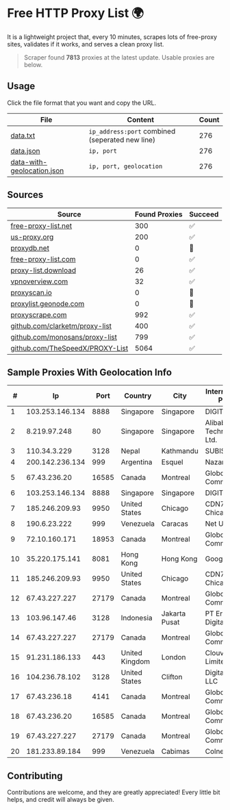
# Free HTTP Proxy List 🌍

It is a lightweight project that, every 10 minutes, scrapes lots of free-proxy sites, validates if it works, and serves a clean proxy list.


> Scraper found **7813** proxies at the latest update. Usable proxies are below.

## Usage

Click the file format that you want and copy the URL.


|File|Content|Count|
|----|-------|-----|
|[data.txt](https://raw.githubusercontent.com/themiralay/Proxy-List-World/master/data.txt)|`ip_address:port` combined (seperated new line)|276|
|[data.json](https://raw.githubusercontent.com/themiralay/Proxy-List-World/master/data.json)|`ip, port`|276|
|[data-with-geolocation.json](https://raw.githubusercontent.com/themiralay/Proxy-List-World/master/data-with-geolocation.json)|`ip, port, geolocation`|276|

## Sources

|Source|Found Proxies|Succeed|
|------|-------------|-------|
|[free-proxy-list.net](https://free-proxy-list.net)|300|✅|
|[us-proxy.org](https://www.us-proxy.org)|200|✅|
|[proxydb.net](http://proxydb.net)|0|🚫|
|[free-proxy-list.com](https://free-proxy-list.com/?page=&port=&type%5B%5D=http&type%5B%5D=https&up_time=0&search=Search)|0|✅|
|[proxy-list.download](https://www.proxy-list.download/HTTP)|26|✅|
|[vpnoverview.com](https://vpnoverview.com/privacy/anonymous-browsing/free-proxy-servers)|32|✅|
|[proxyscan.io](https://www.proxyscan.io)|0|🚫|
|[proxylist.geonode.com](https://proxylist.geonode.com/api/proxy-list?limit=300&page=1&sort_by=lastChecked&sort_type=desc&protocols=http,https)|0|🚫|
|[proxyscrape.com](https://api.proxyscrape.com/v2/?request=displayproxies&protocol=http&timeout=10000&country=all&ssl=all&anonymity=all)|992|✅|
|[github.com/clarketm/proxy-list](https://raw.githubusercontent.com/clarketm/proxy-list/master/proxy-list-raw.txt)|400|✅|
|[github.com/monosans/proxy-list](https://raw.githubusercontent.com/monosans/proxy-list/main/proxies/http.txt)|799|✅|
|[github.com/TheSpeedX/PROXY-List](https://raw.githubusercontent.com/TheSpeedX/PROXY-List/master/http.txt)|5064|✅|


## Sample Proxies With Geolocation Info

|#|Ip|Port|Country|City|Internet Service Provider|
|-|--|----|-------|----|-------------------------|
|1|103.253.146.134|8888|Singapore|Singapore|DIGITALOCEAN|
|2|8.219.97.248|80|Singapore|Singapore|Alibaba (US) Technology Co., Ltd.|
|3|110.34.3.229|3128|Nepal|Kathmandu|SUBISU C7|
|4|200.142.236.134|999|Argentina|Esquel|Nazareth S.R.L.|
|5|67.43.236.20|16585|Canada|Montreal|GloboTech Communications|
|6|103.253.146.134|8888|Singapore|Singapore|DIGITALOCEAN|
|7|185.246.209.93|9950|United States|Chicago|CDN77 - Chicago POP II|
|8|190.6.23.222|999|Venezuela|Caracas|Net Uno|
|9|72.10.160.171|18953|Canada|Montreal|GloboTech Communications|
|10|35.220.175.141|8081|Hong Kong|Hong Kong|Google LLC|
|11|185.246.209.93|9950|United States|Chicago|CDN77 - Chicago POP II|
|12|67.43.227.227|27179|Canada|Montreal|GloboTech Communications|
|13|103.96.147.46|3128|Indonesia|Jakarta Pusat|PT Era Awan Digital|
|14|67.43.227.227|27179|Canada|Montreal|GloboTech Communications|
|15|91.231.186.133|443|United Kingdom|London|Clouvider Limited|
|16|104.236.78.102|3128|United States|Clifton|DigitalOcean, LLC|
|17|67.43.236.18|4141|Canada|Montreal|GloboTech Communications|
|18|67.43.236.20|16585|Canada|Montreal|GloboTech Communications|
|19|67.43.227.227|27179|Canada|Montreal|GloboTech Communications|
|20|181.233.89.184|999|Venezuela|Cabimas|Colnetwork C.A.|



## Contributing

Contributions are welcome, and they are greatly appreciated! Every
little bit helps, and credit will always be given.

